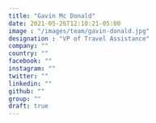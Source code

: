 ```yaml
---
title: "Gavin Mc Donald"
date: 2021-05-26T12:10:21-05:00
image : "/images/team/gavin-donald.jpg"
designation : "VP of Travel Assistance"
company: ""
country: ""
facebook: ""
instagram: ""
twitter: ""
linkedin: ""
github: ""
group: ""
draft: true
---
```


